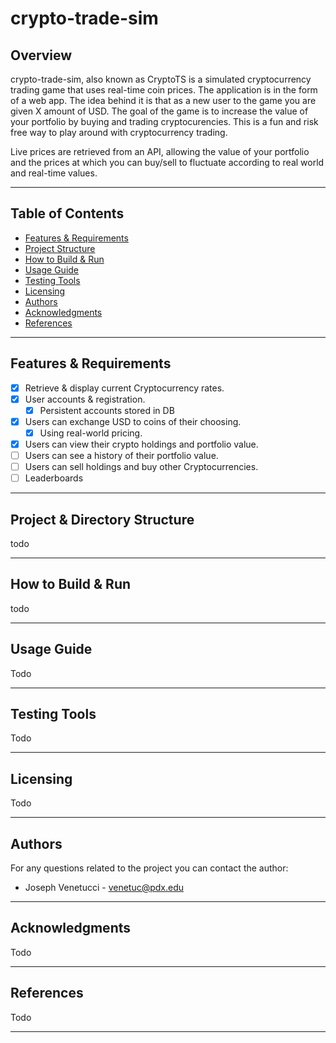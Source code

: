 # crypto-trade-sim
## Overview
crypto-trade-sim, also known as CryptoTS is a simulated cryptocurrency trading game that uses real-time coin prices. The application is in the form of a web app. The idea behind it is that as a new user to the game you are given X amount of USD. The goal of the game is to increase the value of your portfolio by buying and trading cryptocurencies. This is a fun and risk free way to play around with cryptocurrency trading.

Live prices are retrieved from an API, allowing the value of your portfolio and the prices at which you can buy/sell to fluctuate according to real world and real-time values.

---

## Table of Contents
- [Features & Requirements](#Features-&-Requirements)
- [Project Structure](#Project-&-Directory-Structure)
- [How to Build & Run](#How-to-Build-&-Run)
- [Usage Guide](#Usage-Guide)
- [Testing Tools](#Testing-Tools)
- [Licensing](#Licensing)
- [Authors](#Authors)
- [Acknowledgments](#Acknowledgments)
- [References](#References)

---

## Features & Requirements
- [x] Retrieve & display current Cryptocurrency rates.
- [x] User accounts & registration.
    - [x] Persistent accounts stored in DB
- [x] Users can exchange USD to coins of their choosing.
    - [x] Using real-world pricing.
- [x] Users can view their crypto holdings and portfolio value.
- [ ] Users can see a history of their portfolio value.
- [ ] Users can sell holdings and buy other Cryptocurrencies.
- [ ] Leaderboards

---

## Project & Directory Structure
todo

---

## How to Build & Run
todo

---

## Usage Guide
Todo

---

## Testing Tools
Todo

---

## Licensing
Todo

---

## Authors
For any questions related to the project you can contact the author:
- Joseph Venetucci - <venetuc@pdx.edu>

---

## Acknowledgments
Todo

---

## References
Todo

---